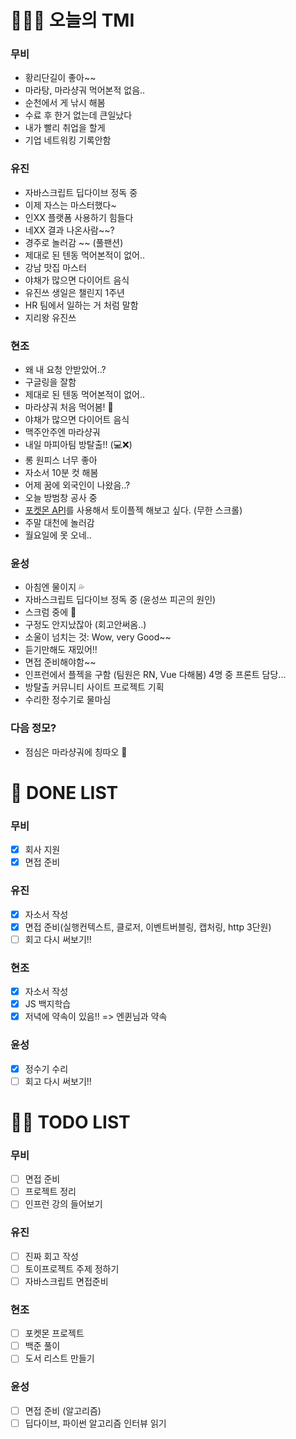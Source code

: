 # 🤸🏻‍♂️ 오늘의 TMI

### 무비

- 황리단길이 좋아~~
- 마라탕, 마라샹궈 먹어본적 없음..
- 순천에서 게 낚시 해봄
- 수료 후 한거 없는데 큰일났다
- 내가 빨리 취업을 할게
- 기업 네트워킹 기록안함

### 유진

- 자바스크립트 딥다이브 정독 중
- 이제 자스는 마스터했다~
- 인XX 플랫폼 사용하기 힘들다
- 네XX 결과 나온사람~~?
- 경주로 놀러감 ~~ (풀팬션)
- 제대로 된 텐동 먹어본적이 없어..
- 강남 맛집 마스터
- 야채가 많으면 다이어트 음식
- 유진쓰 생일은 챌린지 1주년
- HR 팀에서 일하는 거 처럼 말함
- 지리왕 유진쓰

### 현조

- 왜 내 요청 안받았어..?
- 구글링을 잘함
- 제대로 된 텐동 먹어본적이 없어..
- 마라샹궈 처음 먹어봄! 🦞
- 야채가 많으면 다이어트 음식
- 맥주안주엔 마라샹궈
- 내일 마피아팀 방탈출!! (💻❌)
- 롱 원피스 너무 좋아
- 자소서 10분 컷 해봄
- 어제 꿈에 외국인이 나왔음..?
- 오늘 방범창 공사 중
- [포켓몬 API](https://pokeapi.co/)를 사용해서 토이플젝 해보고 싶다. (무한 스크롤)
- 주말 대천에 놀러감
- 월요일에 못 오네..

### 윤성

- 아침엔 물이지 💦
- 자바스크립트 딥다이브 정독 중 (윤성쓰 피곤의 원인)
- 스크럼 중에 🥱
- 구정도 안지났잖아 (회고안써옴..)
- 소울이 넘치는 것: Wow, very Good~~
- 듣기만해도 재밌어!!
- 면접 준비해야함~~
- 인프런에서 플젝을 구함 (팀원은 RN, Vue 다해봄) 4명 중 프론트 담당...
- 방탈출 커뮤니티 사이트 프로젝트 기획
- 수리한 정수기로 물마심

### 다음 정모?

- 점심은 마라샹궈에 칭따오 🎵

# 🎨 DONE LIST

### 무비

- [x] 회사 지원
- [x] 면접 준비

### 유진

- [x] 자소서 작성
- [x] 면접 준비(실행컨텍스트, 클로저, 이벤트버블링, 캡처링, http 3단원)
- [ ] 회고 다시 써보기!!

### 현조

- [x] 자소서 작성
- [x] JS 백지학습
- [x] 저녁에 약속이 있음!! => 엔퀸님과 약속

### 윤성

- [x] 정수기 수리
- [ ] 회고 다시 써보기!!

# 🙋🏻 TODO LIST

### 무비

- [ ] 면접 준비
- [ ] 프로젝트 정리
- [ ] 인프런 강의 들어보기

### 유진

- [ ] 진짜 회고 작성
- [ ] 토이프로젝트 주제 정하기
- [ ] 자바스크립트 면접준비

### 현조

- [ ] 포켓몬 프로젝트
- [ ] 백준 풀이
- [ ] 도서 리스트 만들기

### 윤성

- [ ] 면접 준비 (알고리즘)
- [ ] 딥다이브, 파이썬 알고리즘 인터뷰 읽기
